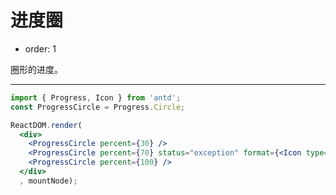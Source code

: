# 进度圈

- order: 1

圈形的进度。

---

````jsx
import { Progress, Icon } from 'antd';
const ProgressCircle = Progress.Circle;

ReactDOM.render(
  <div>
    <ProgressCircle percent={30} />
    <ProgressCircle percent={70} status="exception" format={<Icon type="exclamation" />} />
    <ProgressCircle percent={100} />
  </div>
  , mountNode);
````

<style>
.ant-progress-circle-wrap,
.ant-progress-line-wrap {
  margin-right: 8px;
  margin-bottom: 5px;
}
</style>
